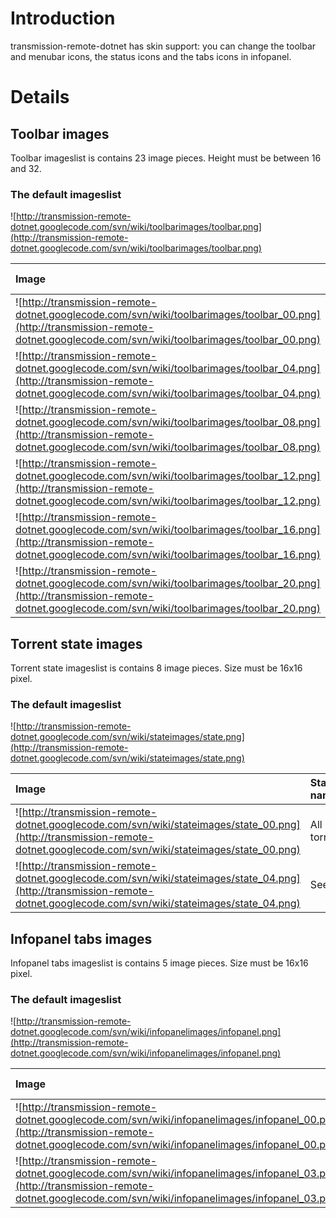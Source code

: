 # Introduction #

transmission-remote-dotnet has skin support: you can change the toolbar and menubar icons, the status icons and the tabs icons in infopanel.


# Details #

## Toolbar images ##
Toolbar imageslist is contains 23 image pieces. Height must be between 16 and 32.

### The default imageslist ###
![http://transmission-remote-dotnet.googlecode.com/svn/wiki/toolbarimages/toolbar.png](http://transmission-remote-dotnet.googlecode.com/svn/wiki/toolbarimages/toolbar.png)

| **Image** | **Button name** | **Image** | **Button name** | **Image** | **Button name** | **Image** | **Button name** |
|:----------|:----------------|:----------|:----------------|:----------|:----------------|:----------|:----------------|
| ![http://transmission-remote-dotnet.googlecode.com/svn/wiki/toolbarimages/toolbar_00.png](http://transmission-remote-dotnet.googlecode.com/svn/wiki/toolbarimages/toolbar_00.png) | Connect         | ![http://transmission-remote-dotnet.googlecode.com/svn/wiki/toolbarimages/toolbar_01.png](http://transmission-remote-dotnet.googlecode.com/svn/wiki/toolbarimages/toolbar_01.png) | Disconnect      | ![http://transmission-remote-dotnet.googlecode.com/svn/wiki/toolbarimages/toolbar_02.png](http://transmission-remote-dotnet.googlecode.com/svn/wiki/toolbarimages/toolbar_02.png) | Add torrent     | ![http://transmission-remote-dotnet.googlecode.com/svn/wiki/toolbarimages/toolbar_03.png](http://transmission-remote-dotnet.googlecode.com/svn/wiki/toolbarimages/toolbar_03.png) | Add torrent with options |
| ![http://transmission-remote-dotnet.googlecode.com/svn/wiki/toolbarimages/toolbar_04.png](http://transmission-remote-dotnet.googlecode.com/svn/wiki/toolbarimages/toolbar_04.png) | Add url         | ![http://transmission-remote-dotnet.googlecode.com/svn/wiki/toolbarimages/toolbar_05.png](http://transmission-remote-dotnet.googlecode.com/svn/wiki/toolbarimages/toolbar_05.png) | Start all torrent | ![http://transmission-remote-dotnet.googlecode.com/svn/wiki/toolbarimages/toolbar_06.png](http://transmission-remote-dotnet.googlecode.com/svn/wiki/toolbarimages/toolbar_06.png) | Stop all torrent | ![http://transmission-remote-dotnet.googlecode.com/svn/wiki/toolbarimages/toolbar_07.png](http://transmission-remote-dotnet.googlecode.com/svn/wiki/toolbarimages/toolbar_07.png) | Start selected torrent |
| ![http://transmission-remote-dotnet.googlecode.com/svn/wiki/toolbarimages/toolbar_08.png](http://transmission-remote-dotnet.googlecode.com/svn/wiki/toolbarimages/toolbar_08.png) | Stop selected torrent | ![http://transmission-remote-dotnet.googlecode.com/svn/wiki/toolbarimages/toolbar_09.png](http://transmission-remote-dotnet.googlecode.com/svn/wiki/toolbarimages/toolbar_09.png) | Recheck selected torrent | ![http://transmission-remote-dotnet.googlecode.com/svn/wiki/toolbarimages/toolbar_10.png](http://transmission-remote-dotnet.googlecode.com/svn/wiki/toolbarimages/toolbar_10.png) | Torrent properties | ![http://transmission-remote-dotnet.googlecode.com/svn/wiki/toolbarimages/toolbar_11.png](http://transmission-remote-dotnet.googlecode.com/svn/wiki/toolbarimages/toolbar_11.png) | Remove selected torrent |
| ![http://transmission-remote-dotnet.googlecode.com/svn/wiki/toolbarimages/toolbar_12.png](http://transmission-remote-dotnet.googlecode.com/svn/wiki/toolbarimages/toolbar_12.png) | Delete selected torrent | ![http://transmission-remote-dotnet.googlecode.com/svn/wiki/toolbarimages/toolbar_13.png](http://transmission-remote-dotnet.googlecode.com/svn/wiki/toolbarimages/toolbar_13.png) | Reannounce selected torrent | ![http://transmission-remote-dotnet.googlecode.com/svn/wiki/toolbarimages/toolbar_14.png](http://transmission-remote-dotnet.googlecode.com/svn/wiki/toolbarimages/toolbar_14.png) | Open network share | ![http://transmission-remote-dotnet.googlecode.com/svn/wiki/toolbarimages/toolbar_15.png](http://transmission-remote-dotnet.googlecode.com/svn/wiki/toolbarimages/toolbar_15.png) | Run command on server |
| ![http://transmission-remote-dotnet.googlecode.com/svn/wiki/toolbarimages/toolbar_16.png](http://transmission-remote-dotnet.googlecode.com/svn/wiki/toolbarimages/toolbar_16.png) | Enable alt speed | ![http://transmission-remote-dotnet.googlecode.com/svn/wiki/toolbarimages/toolbar_17.png](http://transmission-remote-dotnet.googlecode.com/svn/wiki/toolbarimages/toolbar_17.png) | Disable alt speed enable | ![http://transmission-remote-dotnet.googlecode.com/svn/wiki/toolbarimages/toolbar_18.png](http://transmission-remote-dotnet.googlecode.com/svn/wiki/toolbarimages/toolbar_18.png) | Local settings configure | ![http://transmission-remote-dotnet.googlecode.com/svn/wiki/toolbarimages/toolbar_19.png](http://transmission-remote-dotnet.googlecode.com/svn/wiki/toolbarimages/toolbar_19.png) | Remote settings configure |
| ![http://transmission-remote-dotnet.googlecode.com/svn/wiki/toolbarimages/toolbar_20.png](http://transmission-remote-dotnet.googlecode.com/svn/wiki/toolbarimages/toolbar_20.png) | Show stats      | ![http://transmission-remote-dotnet.googlecode.com/svn/wiki/toolbarimages/toolbar_21.png](http://transmission-remote-dotnet.googlecode.com/svn/wiki/toolbarimages/toolbar_21.png) | Find torrent    | ![http://transmission-remote-dotnet.googlecode.com/svn/wiki/toolbarimages/toolbar_22.png](http://transmission-remote-dotnet.googlecode.com/svn/wiki/toolbarimages/toolbar_22.png) | RSS downloader  |


## Torrent state images ##
Torrent state imageslist is contains 8 image pieces. Size must be 16x16 pixel.

### The default imageslist ###
![http://transmission-remote-dotnet.googlecode.com/svn/wiki/stateimages/state.png](http://transmission-remote-dotnet.googlecode.com/svn/wiki/stateimages/state.png)

| **Image** | **State name** | **Image** | **State name** | **Image** | **State name** | **Image** | **State name** |
|:----------|:---------------|:----------|:---------------|:----------|:---------------|:----------|:---------------|
| ![http://transmission-remote-dotnet.googlecode.com/svn/wiki/stateimages/state_00.png](http://transmission-remote-dotnet.googlecode.com/svn/wiki/stateimages/state_00.png) | All torrents   | ![http://transmission-remote-dotnet.googlecode.com/svn/wiki/stateimages/state_01.png](http://transmission-remote-dotnet.googlecode.com/svn/wiki/stateimages/state_01.png) | Downloading    | ![http://transmission-remote-dotnet.googlecode.com/svn/wiki/stateimages/state_02.png](http://transmission-remote-dotnet.googlecode.com/svn/wiki/stateimages/state_02.png) | Paused         | ![http://transmission-remote-dotnet.googlecode.com/svn/wiki/stateimages/state_03.png](http://transmission-remote-dotnet.googlecode.com/svn/wiki/stateimages/state_03.png) | Complete       |
| ![http://transmission-remote-dotnet.googlecode.com/svn/wiki/stateimages/state_04.png](http://transmission-remote-dotnet.googlecode.com/svn/wiki/stateimages/state_04.png) | Seeding        | ![http://transmission-remote-dotnet.googlecode.com/svn/wiki/stateimages/state_05.png](http://transmission-remote-dotnet.googlecode.com/svn/wiki/stateimages/state_05.png) | Verifing       | ![http://transmission-remote-dotnet.googlecode.com/svn/wiki/stateimages/state_06.png](http://transmission-remote-dotnet.googlecode.com/svn/wiki/stateimages/state_06.png) | Broken (Has error) | ![http://transmission-remote-dotnet.googlecode.com/svn/wiki/stateimages/state_07.png](http://transmission-remote-dotnet.googlecode.com/svn/wiki/stateimages/state_07.png) | Incomplete     |

## Infopanel tabs images ##
Infopanel tabs imageslist is contains 5 image pieces. Size must be 16x16 pixel.

### The default imageslist ###
![http://transmission-remote-dotnet.googlecode.com/svn/wiki/infopanelimages/infopanel.png](http://transmission-remote-dotnet.googlecode.com/svn/wiki/infopanelimages/infopanel.png)

| **Image** | **Tab name** | **Image** | **Tab name** | **Image** | **Tab name** |
|:----------|:-------------|:----------|:-------------|:----------|:-------------|
| ![http://transmission-remote-dotnet.googlecode.com/svn/wiki/infopanelimages/infopanel_00.png](http://transmission-remote-dotnet.googlecode.com/svn/wiki/infopanelimages/infopanel_00.png) | General info tab | ![http://transmission-remote-dotnet.googlecode.com/svn/wiki/infopanelimages/infopanel_01.png](http://transmission-remote-dotnet.googlecode.com/svn/wiki/infopanelimages/infopanel_01.png) | Trackers tab | ![http://transmission-remote-dotnet.googlecode.com/svn/wiki/infopanelimages/infopanel_02.png](http://transmission-remote-dotnet.googlecode.com/svn/wiki/infopanelimages/infopanel_02.png) | Files tab    |
| ![http://transmission-remote-dotnet.googlecode.com/svn/wiki/infopanelimages/infopanel_03.png](http://transmission-remote-dotnet.googlecode.com/svn/wiki/infopanelimages/infopanel_03.png) | Peers tab    | ![http://transmission-remote-dotnet.googlecode.com/svn/wiki/infopanelimages/infopanel_04.png](http://transmission-remote-dotnet.googlecode.com/svn/wiki/infopanelimages/infopanel_04.png) | Speed tab    |